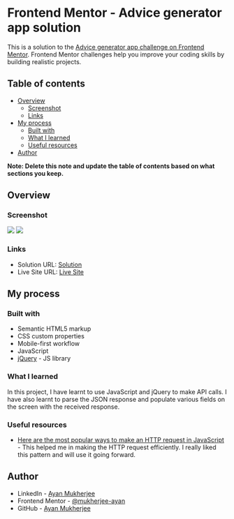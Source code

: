 # Frontend Mentor - Advice generator app solution

This is a solution to the [Advice generator app challenge on Frontend Mentor](https://www.frontendmentor.io/challenges/advice-generator-app-QdUG-13db). Frontend Mentor challenges help you improve your coding skills by building realistic projects.

## Table of contents

- [Overview](#overview)
  - [Screenshot](#screenshot)
  - [Links](#links)
- [My process](#my-process)
  - [Built with](#built-with)
  - [What I learned](#what-i-learned)
  - [Useful resources](#useful-resources)
- [Author](#author)

**Note: Delete this note and update the table of contents based on what sections you keep.**

## Overview

### Screenshot

![](./desktop.jpg)
![](./mobile.jpg)

### Links

- Solution URL: [Solution](https://github.com/mukherjee-ayan/Advice-Generator-App)
- Live Site URL: [Live Site](https://mukherjee-ayan.github.io/Advice-Generator-App/)

## My process

### Built with

- Semantic HTML5 markup
- CSS custom properties
- Mobile-first workflow
- JavaScript
- [jQuery](https://jquery.com/download/) - JS library

### What I learned

In this project, I have learnt to use JavaScript and jQuery to make API calls. I have also learnt to parse the JSON response and populate various fields on the screen with the received response.

### Useful resources

- [Here are the most popular ways to make an HTTP request in JavaScript](https://www.freecodecamp.org/news/here-is-the-most-popular-ways-to-make-an-http-request-in-javascript-954ce8c95aaa/) - This helped me in making the HTTP request efficiently. I really liked this pattern and will use it going forward.

## Author

- LinkedIn - [Ayan Mukherjee](https://www.linkedin.com/in/m-ayan)
- Frontend Mentor - [@mukherjee-ayan](https://www.frontendmentor.io/profile/mukherjee-ayan)
- GitHub - [Ayan Mukherjee](https://github.com/mukherjee-ayan)
